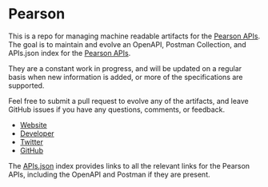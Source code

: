 # PearsonThis is a repo for managing machine readable artifacts for the [Pearson APIs](https://developer.pearson.com/). The goal is to maintain and evolve an OpenAPI, Postman Collection, and APIs.json index for the [Pearson APIs](https://developer.pearson.com/).They are a constant work in progress, and will be updated on a regular basis when new information is added, or more of the specifications are supported.Feel free to submit a pull request to evolve any of the artifacts, and leave GitHub issues if you have any questions, comments, or feedback.- [Website](https://developer.pearson.com/)- [Developer](https://developer.pearson.com/)- [Twitter](https://twitter.com/pearsonplc)- [GitHub](https://github.com/pearsondevelopersnetwork)The [APIs.json](https://github.com/api-evangelist/pearson/blob/master/apis.json) index provides links to all the relevant links for the Pearson APIs, including the OpenAPI and Postman if they are present.